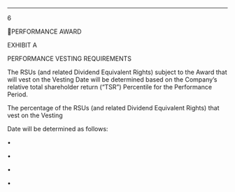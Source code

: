 * * * * *

6

PERFORMANCE AWARD

EXHIBIT A

PERFORMANCE VESTING REQUIREMENTS

The  RSUs  (and  related  Dividend  Equivalent  Rights)  subject  to  the  Award  that  will  vest  on  the
Vesting  Date  will  be  determined  based  on  the  Company’s  relative  total  shareholder  return  (“TSR”)
Percentile for the Performance Period.

The  percentage  of  the  RSUs  (and  related  Dividend  Equivalent  Rights)  that  vest  on  the  Vesting

Date will be determined as follows:

•

•

•

•